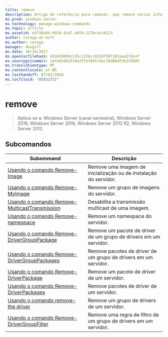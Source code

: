 ```yaml
---
title: remove
description: Artigo de referência para remover, que remove várias informações relacionadas ao driver.
ms.prod: windows-server
ms.technology: manage-windows-commands
ms.topic: article
ms.assetid: e3f1644d-6028-4c47-a9fd-227bcdcc6123
author: coreyp-at-msft
ms.author: coreyp
manager: dongill
ms.date: 10/16/2017
ms.openlocfilehash: 42d429099c135c1376cc831bf59f3d1aaa27dcef
ms.sourcegitcommit: 2afed2461574a3f53f84fc9ec28d86df3b335685
ms.translationtype: MT
ms.contentlocale: pt-BR
ms.lasthandoff: 07/02/2020
ms.locfileid: "85932372"
---
```

# <a name="remove"></a>remove

> Aplica-se a: Windows Server (canal semestral), Windows Server 2019, Windows Server 2016, Windows Server 2012 R2, Windows Server 2012

## <a name="subcommands"></a>Subcomandos
|Subommand|Descrição|
|-------|--------|
|[Usando o comando Remove-Image](using-the-remove-image-command.md)|Remove uma imagem de inicialização ou de instalação do servidor.|
|[Usando o comando Remove-MyImage](using-the-remove-imagegroup-command.md)|Remove um grupo de imagens do servidor.|
|[Usando o comando Remove-MulticastTransmission](using-the-remove-multicasttransmission-command.md)|Desabilita a transmissão multicast de uma imagem.|
|[Usando o comando Remove-namespace](using-the-remove-namespace-command.md)|Remove um namespace do servidor.|
|[Usando o comando Remove-DriverGroupPackage](using-the-remove-drivergrouppackage-command.md)|Remove um pacote de driver de um grupo de drivers em um servidor.|
|[Usando o comando Remove-DriverGroupPackages](using-the-remove-drivergrouppackages-command.md)|Remove pacotes de driver de um grupo de drivers em um servidor.|
|[Usando o comando Remove-DriverPackage](using-the-remove-driverpackage-command.md)|Remove um pacote de driver de um servidor.|
|[Usando o comando Remove-DriverPackages](using-the-remove-driverpackages-command.md)|Remove pacotes de driver de um servidor.|
|[Usando o comando remove-the driver](using-the-remove-drivergroup-command.md)|Remove um grupo de drivers de um servidor.|
|[Usando o comando Remove-DriverGroupFilter](using-the-remove-drivergroupfilter-command.md)|Remove uma regra de filtro de um grupo de drivers em um servidor.|
